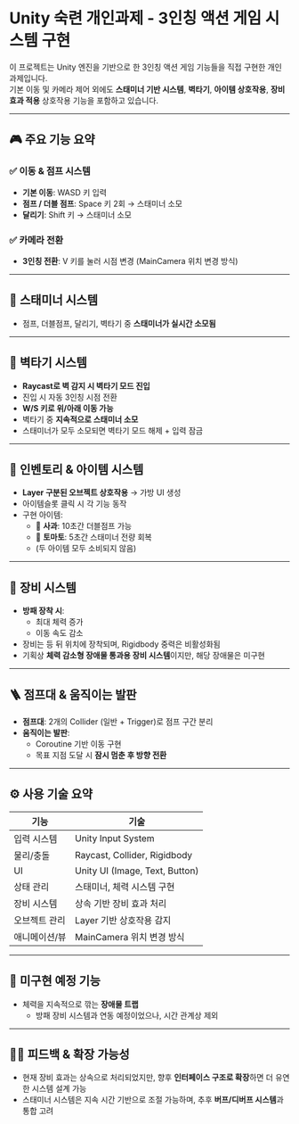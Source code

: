 # Unity 숙련 개인과제 - 3인칭 액션 게임 시스템 구현

이 프로젝트는 Unity 엔진을 기반으로 한 3인칭 액션 게임 기능들을 직접 구현한 개인 과제입니다.  
기본 이동 및 카메라 제어 외에도 **스태미너 기반 시스템**, **벽타기**, **아이템 상호작용**, **장비 효과 적용** 상호작용 기능을 포함하고 있습니다.

---

## 🎮 주요 기능 요약

### ✅ 이동 & 점프 시스템
- **기본 이동**: WASD 키 입력
- **점프 / 더블 점프**: Space 키 2회 → 스태미너 소모
- **달리기**: Shift 키 → 스태미너 소모

### ✅ 카메라 전환
- **3인칭 전환**: V 키를 눌러 시점 변경 (MainCamera 위치 변경 방식)

---

## 🧱 스태미너 시스템
- 점프, 더블점프, 달리기, 벽타기 중 **스태미너가 실시간 소모됨**

---

## 🧗 벽타기 시스템
- **Raycast로 벽 감지 시 벽타기 모드 진입**
- 진입 시 자동 3인칭 시점 전환
- **W/S 키로 위/아래 이동 가능**
- 벽타기 중 **지속적으로 스태미너 소모**
- 스태미너가 모두 소모되면 벽타기 모드 해제 + 입력 잠금

---

## 🎒 인벤토리 & 아이템 시스템
- **Layer 구분된 오브젝트 상호작용** → 가방 UI 생성
- 아이템슬롯 클릭 시 각 기능 동작
- 구현 아이템:
  - 🍎 **사과**: 10초간 더블점프 가능
  - 🍅 **토마토**: 5초간 스태미너 전량 회복
  - (두 아이템 모두 소비되지 않음)

---

## 🧍 장비 시스템
- **방패 장착 시**:
  - 최대 체력 증가
  - 이동 속도 감소
- 장비는 등 뒤 위치에 장착되며, Rigidbody 중력은 비활성화됨
- 기획상 **체력 감소형 장애물 통과용 장비 시스템**이지만, 해당 장애물은 미구현

---

## 🪜 점프대 & 움직이는 발판
- **점프대**: 2개의 Collider (일반 + Trigger)로 점프 구간 분리
- **움직이는 발판**:
  - Coroutine 기반 이동 구현
  - 목표 지점 도달 시 **잠시 멈춘 후 방향 전환**

---

## ⚙️ 사용 기술 요약

| 기능          | 기술                          |
|---------------|-------------------------------|
| 입력 시스템    | Unity Input System             |
| 물리/충돌      | Raycast, Collider, Rigidbody  |
| UI            | Unity UI (Image, Text, Button) |
| 상태 관리      | 스태미너, 체력 시스템 구현    |
| 장비 시스템    | 상속 기반 장비 효과 처리      |
| 오브젝트 관리  | Layer 기반 상호작용 감지       |
| 애니메이션/뷰 | MainCamera 위치 변경 방식      |

---

## 🚧 미구현 예정 기능
- 체력을 지속적으로 깎는 **장애물 트랩**
  - 방패 장비 시스템과 연동 예정이었으나, 시간 관계상 제외


---

## 🙋‍♂️ 피드백 & 확장 가능성

- 현재 장비 효과는 상속으로 처리되었지만, 향후 **인터페이스 구조로 확장**하면 더 유연한 시스템 설계 가능
- 스태미너 시스템은 지속 시간 기반으로 조절 가능하며, 추후 **버프/디버프 시스템**과 통합 고려
